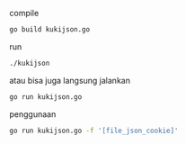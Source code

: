 compile

```bash
go build kukijson.go
```

run

```bash
./kukijson
```

atau bisa juga langsung jalankan

```bash
go run kukijson.go
```

penggunaan

```bash
go run kukijson.go -f '[file_json_cookie]'
```
